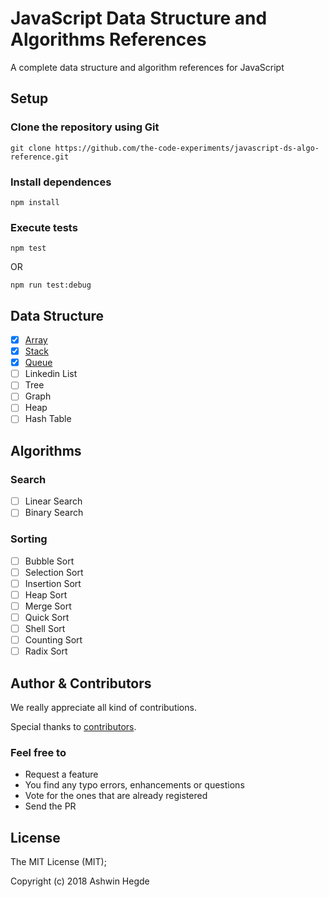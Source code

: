 # JavaScript Data Structure and Algorithms References

A complete data structure and algorithm references for JavaScript

## Setup

### Clone the repository using Git
```
git clone https://github.com/the-code-experiments/javascript-ds-algo-reference.git
```

### Install dependences
```
npm install
```

### Execute tests
```
npm test
```
OR
```
npm run test:debug
```

## Data Structure

- [x] [Array](https://github.com/the-code-experiments/javascript-ds-algo-reference/tree/develop/codes/array)
- [x] [Stack](https://github.com/the-code-experiments/javascript-ds-algo-reference/tree/develop/codes/stack)
- [x] [Queue](https://github.com/the-code-experiments/javascript-ds-algo-reference/tree/develop/codes/queue)
- [ ] Linkedin List
- [ ] Tree
- [ ] Graph
- [ ] Heap
- [ ] Hash Table

## Algorithms

### Search

- [ ] Linear Search
- [ ] Binary Search

### Sorting

- [ ] Bubble Sort
- [ ] Selection Sort
- [ ] Insertion Sort
- [ ] Heap Sort
- [ ] Merge Sort
- [ ] Quick Sort
- [ ] Shell Sort
- [ ] Counting Sort
- [ ] Radix Sort

## Author & Contributors

We really appreciate all kind of contributions.

Special thanks to [contributors](https://github.com/the-code-experiments/javascript-ds-algo-reference/graphs/contributors).

### Feel free to

* Request a feature 
* You find any typo errors, enhancements or questions
* Vote for the ones that are already registered
* Send the PR

## License

The MIT License (MIT); 

Copyright (c) 2018 Ashwin Hegde